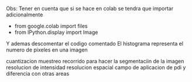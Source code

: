 Obs: Tener en cuenta que si se hace en colab se tendra que importar adicionalmente
- from google.colab import files
- from IPython.display import Image

Y ademas descomentar el codigo comentado
El histograma representa el numero de pixeles en una imagen

cuantizacion 
muestreo 
recorrido para hacer la segmentaciin de la imagen
resolucion de intensidad
resolucion espacial
campo de aplicacion de pdi y diferencia con otras areas